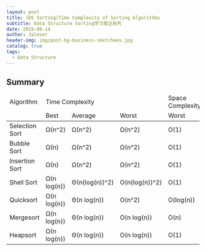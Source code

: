 ```yaml
---
layout: post
title: (DS Sorting)Time Complexity of Sorting Algorithms
subtitle: Data Structure Sorting学习笔记系列
date: 2019-06-14
author: Jalever
header-img: img/post-bg-business-sketchees.jpg
catalog: true
tags:
  - Data Structure
---
```


## Summary
<table>
    <thead>
        <tr>
            <td>Algorithm</td>
            <td colspan="3">Time Complexity</td>
            <td>Space Complexity</td>
        </tr>
        <tr>
            <td></td>
            <td>Best</td>
            <td>Average</td>
            <td>Worst</td>
            <td>Worst</td>
        </tr>
    </thead>
    <tbody>
        <tr>
            <td>Selection Sort</td>
            <td>Ω(n^2)</td>
            <td>Ω(n^2)</td>
            <td>Ω(n^2)</td>
            <td>O(1)</td>
        </tr>
        <tr>
            <td>Bubble Sort</td>
            <td>Ω(n)</td>
            <td>Ω(n^2)</td>
            <td>Ω(n^2)</td>
            <td>O(1)</td>
        </tr>
        <tr>
            <td>Insertion Sort</td>
            <td>Ω(n)</td>
            <td>Ω(n^2)</td>
            <td>Ω(n^2)</td>
            <td>O(1)</td>
        </tr>
        <tr>
            <td>Shell Sort</td>
            <td>Ω(n log(n))</td>
            <td>Θ(n(log(n))^2)</td>
            <td>O(n(log(n))^2)</td>
            <td>O(1)</td>
        </tr>
        <tr>
            <td>Quicksort</td>
            <td>Ω(n log(n))</td>
            <td>Θ(n log(n))</td>
            <td>O(n^2)</td>
            <td>O(log(n))</td>
        </tr>
        <tr>
            <td>Mergesort</td>
            <td>Ω(n log(n))</td>
            <td>Θ(n log(n))</td>
            <td>O(n log(n))</td>
            <td>O(n)</td>
        </tr>
        <tr>
            <td>Heapsort</td>
            <td>Ω(n log(n))</td>
            <td>Θ(n log(n))</td>
            <td>O(n log(n))</td>
            <td>O(1)</td>
        </tr>
    </tbody>
</table>
